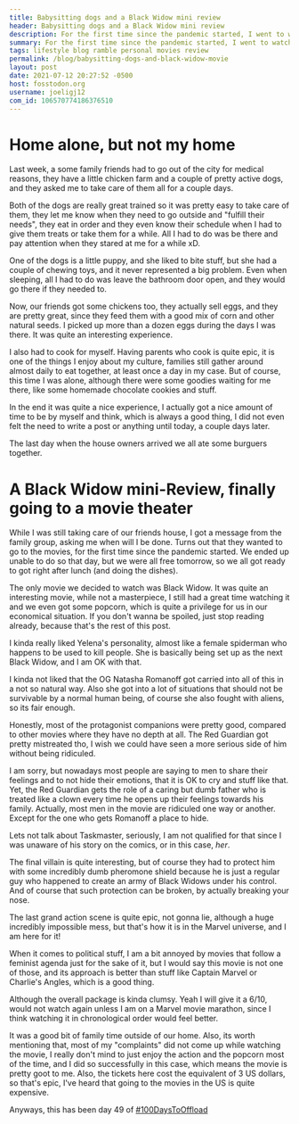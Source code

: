 ```yaml
---
title: Babysitting dogs and a Black Widow mini review
header: Babysitting dogs and a Black Widow mini review
description: For the first time since the pandemic started, I went to watch a movie. I also had to take care of a house, some dogs and a chicken farm
summary: For the first time since the pandemic started, I went to watch a movie. I also had to take care of a house, some dogs and a chicken farm
tags: lifestyle blog ramble personal movies review
permalink: /blog/babysitting-dogs-and-black-widow-movie
layout: post
date: 2021-07-12 20:27:52 -0500
host: fosstodon.org
username: joeligj12
com_id: 106570774186376510
---
```


# Home alone, but not my home

Last week, a some family friends had to go out of the city for medical reasons, they have a little chicken farm and a couple of pretty active dogs, and they asked me to take care of them all for a couple days.

Both of the dogs are really great trained so it was pretty easy to take care of them, they let me know when they need to go outside and "fulfill their needs", they eat in order and they even know their schedule when I had to give them treats or take them for a while. All I had to do was be there and pay attention when they stared at me for a while xD.

One of the dogs is a little puppy, and she liked to bite stuff, but she had a couple of chewing toys, and it never represented a big problem. Even when sleeping, all I had to do was leave the bathroom door open, and they would go there if they needed to.

Now, our friends got some chickens too, they actually sell eggs, and they are pretty great, since they feed them with a good mix of corn and other natural seeds. I picked up more than a dozen eggs during the days I was there. It was quite an interesting experience. 

I also had to cook for myself. Having parents who cook is quite epic, it is one of the things I enjoy about my culture, families still gather around almost daily to eat together, at least once a day in my case. But of course, this time I was alone, although there were some goodies waiting for me there, like some homemade chocolate cookies and stuff.

In the end it was quite a nice experience, I actually got a nice amount of time to be by myself and think, which is always a good thing, I did not even felt the need to write a post or anything until today, a couple days later.

The last day when the house owners arrived we all ate some burguers together.

# A Black Widow mini-Review, finally going to a movie theater

While I was still taking care of our friends house, I got a message from the family group, asking me when will I be done. Turns out that they wanted to go to the movies, for the first time since the pandemic started. We ended up unable to do so that day, but we were all free tomorrow, so we all got ready to got right after lunch (and doing the dishes).

The only movie we decided to watch was Black Widow. It was quite an interesting movie, while not a masterpiece, I still had a great time watching it and we even got some popcorn, which is quite a privilege for us in our economical situation. If you don't wanna be spoiled, just stop reading already, because that's the rest of this post.

I kinda really liked Yelena's personality, almost like a female spiderman who happens to be used to kill people. She is basically being set up as the next Black Widow, and I am OK with that. 

I kinda not liked that the OG Natasha Romanoff got carried into all of this in a not so natural way. Also she got into a lot of situations that should not be survivable by a normal human being, of course she also fought with aliens, so its fair enough.

Honestly, most of the protagonist companions were pretty good, compared to other movies where they have no depth at all. The Red Guardian got pretty mistreated tho, I wish we could have seen a more serious side of him without being ridiculed. 

I am sorry, but nowadays most people are saying to men to share their feelings and to not hide their emotions, that it is OK to cry and stuff like that. Yet, the Red Guardian gets the role of a caring but dumb father who is treated like a clown every time he opens up their feelings towards his family. Actually, most men in the movie are ridiculed one way or another. Except for the one who gets Romanoff a place to hide.

Lets not talk about Taskmaster, seriously, I am not qualified for that since I was unaware of his story on the comics, or in this case, *her*.

The final villain is quite interesting, but of course they had to protect him with some incredibly dumb pheromone shield because he is just a regular guy who happened to create an army of Black Widows under his control. And of course that such protection can be broken, by actually breaking your nose. 

The last grand action scene is quite epic, not gonna lie, although a huge incredibly impossible mess, but that's how it is in the Marvel universe, and I am here for it!

When it comes to political stuff, I am a bit annoyed by movies that follow a feminist agenda just for the sake of it, but I would say this movie is not one of those, and its approach is better than stuff like Captain Marvel or Charlie's Angles, which is a good thing.

Although the overall package is kinda clumsy. Yeah I will give it a 6/10, would not watch again unless I am on a Marvel movie marathon, since I think watching it in chronological order would feel better.

It was a good bit of family time outside of our home. Also, its worth mentioning that, most of my "complaints" did not come up while watching the movie, I really don't mind to just enjoy the action and the popcorn most of the time, and I did so successfully in this case, which means the movie is pretty goot to me. Also, the tickets here cost the equivalent of 3 US dollars, so that's epic, I've heard that going to the movies in the US is quite expensive.

Anyways, this has been day 49 of [#100DaysToOffload](https://100DaysToOffload.com)
